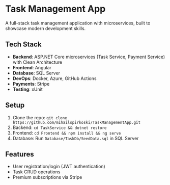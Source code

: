 # Task Management App
A full-stack task management application with microservices, built to showcase modern development skills.

## Tech Stack
- **Backend**: ASP.NET Core microservices (Task Service, Payment Service) with Clean Architecture
- **Frontend**: Angular
- **Database**: SQL Server
- **DevOps**: Docker, Azure, GitHub Actions
- **Payments**: Stripe
- **Testing**: xUnit

## Setup
1. Clone the repo: `git clone https://github.com/mihailspirkoski/TaskManagementApp.git`
2. Backend: `cd TaskService && dotnet restore`
3. Frontend: `cd Frontend && npm install && ng serve`
4. Database: Run `Database/TaskDb/SeedData.sql` in SQL Server

## Features
- User registration/login (JWT authentication)
- Task CRUD operations
- Premium subscriptions via Stripe
